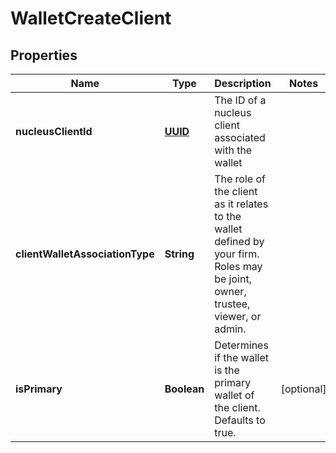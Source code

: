 
# WalletCreateClient

## Properties
Name | Type | Description | Notes
------------ | ------------- | ------------- | -------------
**nucleusClientId** | [**UUID**](UUID.md) | The ID of a nucleus client associated with the wallet | 
**clientWalletAssociationType** | **String** | The role of the client as it relates to the wallet defined by your firm. Roles may be joint, owner, trustee, viewer, or admin. | 
**isPrimary** | **Boolean** | Determines if the wallet is the primary wallet of the client. Defaults to true. |  [optional]



